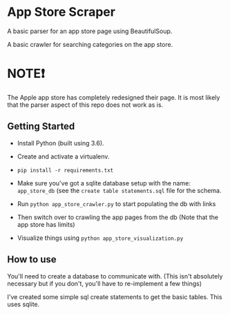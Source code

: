 # App Store Scraper

A basic parser for an app store page using BeautifulSoup.

A basic crawler for searching categories on the app store.

# NOTE:exclamation:

The Apple app store has completely redesigned their page. It is most likely that the parser aspect of this repo does not work as is.

## Getting Started

* Install Python (built using 3.6).

* Create and activate a virtualenv.

* `pip install -r requirements.txt`

* Make sure you've got a sqlite database setup with the name: `app_store_db` (see the `create table statements.sql` file for the schema.

* Run `python app_store_crawler.py` to start populating the db with links

* Then switch over to crawling the app pages from the db (Note that the app store has limits)

* Visualize things using `python app_store_visualization.py`

## How to use

You'll need to create a database to communicate with. (This isn't absolutely necessary but if you don't, you'll have to re-implement a few things)

I've created some simple sql create statements to get the basic tables. This uses sqlite.

